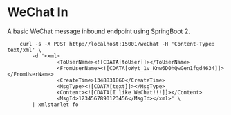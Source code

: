 # WeChat In

A basic WeChat message inbound endpoint using SpringBoot 2.

```
	curl -s -X POST http://localhost:15001/weChat -H 'Content-Type: text/xml' \
		-d '<xml>
				<ToUserName><![CDATA[toUser]]></ToUserName>
				<FromUserName><![CDATA[oWyt_1v_Knw6D0hQwGen1fgd4634]]></FromUserName>
				<CreateTime>1348831860</CreateTime>
				<MsgType><![CDATA[text]]></MsgType>
				<Content><![CDATA[I like WeChat!!!]]></Content>
				<MsgId>1234567890123456</MsgId></xml>' \
		| xmlstarlet fo
```

